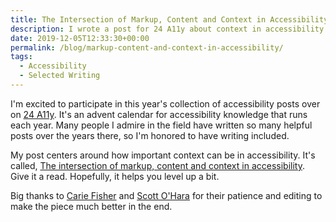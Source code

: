 ```yaml
---
title: The Intersection of Markup, Content and Context in Accessibility
description: I wrote a post for 24 A11y about context in accessibility.
date: 2019-12-05T12:33:30+00:00
permalink: /blog/markup-content-and-context-in-accessibility/
tags:
  - Accessibility
  - Selected Writing
---
```


I'm excited to participate in this year's collection of accessibility posts over on [24 A11y](https://www.24a11y.com/). It's an advent calendar for accessibility knowledge that runs each year. Many people I admire in the field have written so many helpful posts over the years there, so I'm honored to have writing included.

My post centers around how important context can be in accessibility. It's called, [The intersection of markup, content and context in accessibility](https://www.24a11y.com/2019/the-intersection-of-markup-content-and-context-in-accessibility/). Give it a read. Hopefully, it helps you level up a bit.

Big thanks to [Carie Fisher](https://cariefisher.com/) and [Scott O'Hara](https://www.scottohara.me/) for their patience and editing to make the piece much better in the end.
